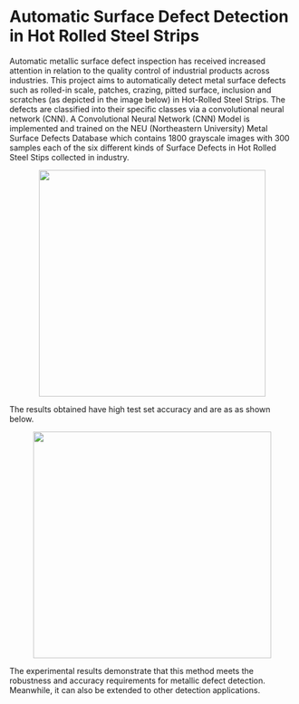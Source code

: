 # Automatic Surface Defect Detection in Hot Rolled Steel Strips

Automatic metallic surface defect inspection has received increased attention in relation to the quality control of industrial products across industries. This project aims to automatically detect metal surface defects such as rolled-in scale, patches, crazing, pitted surface, inclusion and scratches (as depicted in the image below) in Hot-Rolled Steel Strips. The defects are classified into their specific classes via a convolutional neural network (CNN). A Convolutional Neural Network (CNN) Model is implemented and trained on the NEU (Northeastern University) Metal Surface Defects Database which contains 1800 grayscale images with 300 samples each of the six different kinds of Surface Defects in Hot Rolled Steel Stips collected in industry.

<p align="center">
    <img width="400" height="400" src = 'https://github.com/aviralchharia/Surface-Defect-Detection-of-Hot-Rolled-Steel-Strips/blob/master/Surface%20Defects.png?raw=true'>
</p>

The results obtained have high test set accuracy and are as as shown below.

<p align="center">
    <img width="420" height="400" src = 'https://github.com/aviralchharia/Surface-Defect-Detection-of-Hot-Rolled-Steel-Strips/blob/master/Results.png?raw=true'>
</p>

The experimental results demonstrate that this method meets the robustness and accuracy requirements for metallic defect detection. Meanwhile, it can also be extended to other detection applications.
